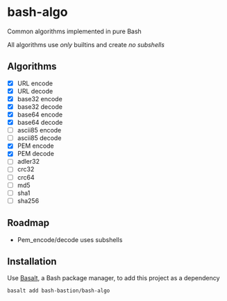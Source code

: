 # bash-algo

Common algorithms implemented in pure Bash

All algorithms use _only_ builtins and create _no subshells_

## Algorithms

- [x] URL encode
- [x] URL decode
- [x] base32 encode
- [x] base32 decode
- [x] base64 encode
- [x] base64 decode
- [ ] ascii85 encode
- [ ] ascii85 decode
- [x] PEM encode
- [x] PEM decode
- [ ] adler32
- [ ] crc32
- [ ] crc64
- [ ] md5
- [ ] sha1
- [ ] sha256

## Roadmap

- Pem_encode/decode uses subshells

## Installation

Use [Basalt](https://github.com/bash-bastion/basalt), a Bash package manager, to add this project as a dependency

```sh
basalt add bash-bastion/bash-algo
```
